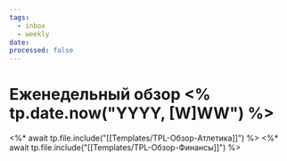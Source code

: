 ```yaml
---
tags:
  - inbox
  - weekly
date:
processed: false
---
```


# Еженедельный обзор <% tp.date.now("YYYY, [W]WW") %>
<%* await tp.file.include("[[Templates/TPL-Обзор-Атлетика]]") %> 
<%* await tp.file.include("[[Templates/TPL-Обзор-Финансы]]") %>